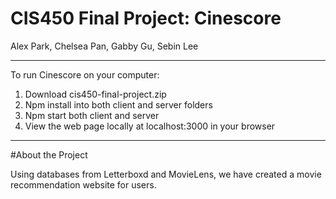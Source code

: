 # CIS450 Final Project: Cinescore

Alex Park, Chelsea Pan, Gabby Gu, Sebin Lee
____________

To run Cinescore on your computer:
  1. Download cis450-final-project.zip
  2. Npm install into both client and server folders
  3. Npm start both client and server
  4. View the web page locally at localhost:3000 in your browser
  
____________

#About the Project

Using databases from Letterboxd and MovieLens, we have created a movie recommendation website for users. 

  
